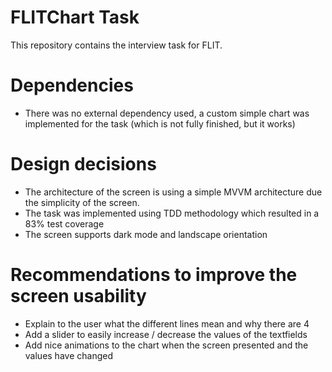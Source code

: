 # FLITChart Task

This repository contains the interview task for FLIT. 

# Dependencies
- There was no external dependency used, a custom simple chart was implemented for the task (which is not fully finished, but it works)

# Design decisions
- The architecture of the screen is using a simple MVVM architecture due the simplicity of the screen.
- The task was implemented using TDD methodology which resulted in a 83% test coverage
- The screen supports dark mode and landscape orientation 

# Recommendations to improve the screen usability
- Explain to the user what the different lines mean and why there are 4
- Add a slider to easily increase / decrease the values of the textfields
- Add nice animations to the chart when the screen presented and the values have changed
